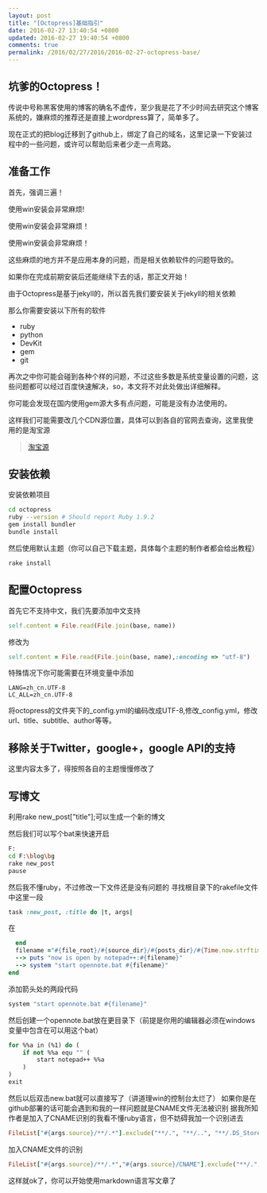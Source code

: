 ```yaml
---
layout: post
title: "[Octopress]基础指引"
date: 2016-02-27 13:40:54 +0800
updated: 2016-02-27 19:40:54 +0800
comments: true
permalink: /2016/02/27/2016/2016-02-27-octopress-base/
---
```


## 坑爹的Octopress！

传说中号称黑客使用的博客的确名不虚传，至少我是花了不少时间去研究这个博客系统的，嫌麻烦的推荐还是直接上wordpress算了，简单多了。

现在正式的把blog迁移到了github上，绑定了自己的域名，这里记录一下安装过程中的一些问题，或许可以帮助后来者少走一点弯路。

## 准备工作

首先，强调三遍！

使用win安装会非常麻烦!

使用win安装会非常麻烦！

使用win安装会非常麻烦！

这些麻烦的地方并不是应用本身的问题，而是相关依赖软件的问题导致的。

如果你在完成前期安装后还能继续下去的话，那正文开始！

<!--more-->

由于Octopress是基于jekyll的，所以首先我们要安装关于jekyll的相关依赖

那么你需要安装以下所有的软件

  * ruby
  * python
  * DevKit
  * gem
  * git
  
再次之中你可能会碰到各种个样的问题，不过这些多数是系统变量设置的问题，这些问题都可以经过百度快速解决，so，本文将不对此处做出详细解释。

你可能会发现在国内使用gem源大多有点问题，可能是没有办法使用的。

这样我们可能需要改几个CDN源位置，具体可以到各自的官网去查询，这里我使用的是淘宝源

> [淘宝源](https://ruby.taobao.org/ "淘宝源")

## 安装依赖

安装依赖项目

```bash
cd octopress
ruby --version # Should report Ruby 1.9.2
gem install bundler
bundle install 
```

然后使用默认主题（你可以自己下载主题，具体每个主题的制作者都会给出教程）

```bash
rake install
```


## 配置Octopress
首先它不支持中文，我们先要添加中文支持

```ruby convertible.rb
self.content = File.read(File.join(base, name))
```
修改为

```ruby  convertible.rb
self.content = File.read(File.join(base, name),:encoding => "utf-8")
```

特殊情况下你可能需要在环境变量中添加

```
LANG=zh_cn.UTF-8
LC_ALL=zh_cn.UTF-8
```

将octopress的文件夹下的_config.yml的编码改成UTF-8,修改_config.yml，修改url、title、subtitle、author等等。

## 移除关于Twitter，google+，google API的支持

这里内容太多了，得按照各自的主题慢慢修改了

## 写博文

利用rake new_post["title"];可以生成一个新的博文

然后我们可以写个bat来快速开启

```bash new.bat
F:
cd F:\blog\bg
rake new_post
pause
```

然后我不懂ruby，不过修改一下文件还是没有问题的
寻找根目录下的rakefile文件中这里一段

```ruby rakefile
task :new_post, :title do |t, args|
```
在

```ruby rakefile
  end
  filename ="#{file_root}/#{source_dir}/#{posts_dir}/#{Time.now.strftime('%Y-%m-%d')}-#{title.to_url}.#{new_post_ext}"
  --> puts "now is open by notepad++:#{filename}"
  --> system "start opennote.bat #{filename}"
end
```

添加箭头处的两段代码

```bash  new.bat
system "start opennote.bat #{filename}"
```

然后创建一个opennote.bat放在更目录下（前提是你用的编辑器必须在windows变量中包含在可以用这个bat）

```vb new.bat
for %%a in (%1) do (
	if not %%a equ "" (
		start notepad++ %%a
	)
)
exit
```

然后以后双击new.bat就可以直接写了（讲道理win的控制台太烂了）
如果你是在github部署的话可能会遇到和我的一样问题就是CNAME文件无法被识别
据我所知作者是加入了CNAME识别的我看不懂ruby语言，但不妨碍我加一个识别进去


```ruby makefile
FileList["#{args.source}/**/.*"].exclude("**/.", "**/..", "**/.DS_Store", "**/._*").each do |file|
```
加入CNAME文件的识别

```ruby makefile
FileList["#{args.source}/**/.*","#{args.source}/CNAME"].exclude("**/.", "**/..", "**/.DS_Store", "**/._*").each do |file|
```

这样就ok了，你可以开始使用markdown语言写文章了

